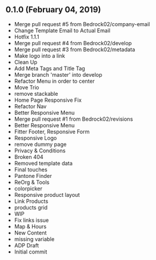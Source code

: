 ## 0.1.0 (February 04, 2019)
  - Merge pull request #5 from Bedrock02/company-email
  - Change Template Email to Actual Email
  - Hotfix 1.1.1
  - Merge pull request #4 from Bedrock02/develop
  - Merge pull request #3 from Bedrock02/metadata
  - Make logo into a link
  - Clean Up
  - Add Meta Tags and Title Tag
  - Merge branch 'master' into develop
  - Refactor Menu in order to center
  - Move Trio
  - remove stackable
  - Home Page Responsive Fix
  - Refactor Nav
  - Better Responsive Menu
  - Merge pull request #1 from Bedrock02/revisions
  - Better Responsive Menu
  - Fitter Footer, Responsive Form
  - Responsive Logo
  - remove dummy page
  - Privacy & Conditions
  - Broken 404
  - Removed template data
  - Final touches
  - Pantone Finder
  - ReOrg & Tools
  - colorpicker
  - Responsive product layout
  - Link Products
  - products grid
  - WIP
  - Fix links issue
  - Map & Hours
  - New Content
  - missing variable
  - ADP Draft
  - Initial commit

